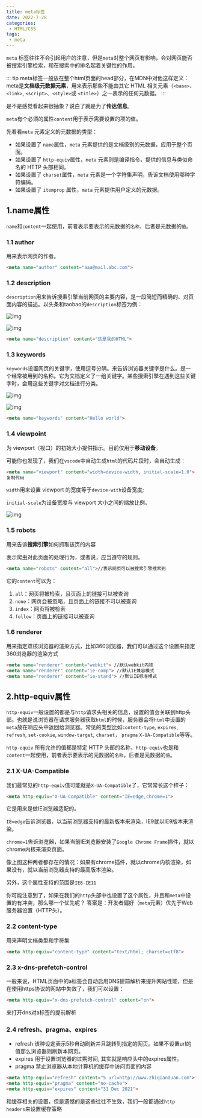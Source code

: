 ```yaml
---
title: meta标签
date: 2022-7-28
categories: 
 - HTML/CSS
tags:
 - meta
---
```


`meta` 标签往往不会引起用户的注意，但是`meta`对整个网页有影响，会对网页能否被搜索引擎检索，和在搜索中的排名起着关键性的作用。

::: tip meta标签一般放在整个html页面的head部分，在MDN中对他这样定义：
meta是**文档级元数据元素**，用来表示那些不能由其它 HTML 相关元素（`<base>`、`<link>`, `<script>`、`<style>`或 `<title>`）之一表示的任何元数据。
:::

是不是感觉看起来很抽象？说白了就是为了**传达信息**。

`meta`有个必须的属性`content`用于表示需要设置的项的值。

先看看`meta` 元素定义的元数据的类型：

- 如果设置了 `name`属性，`meta` 元素提供的是文档级别的元数据，应用于整个页面。
- 如果设置了 `http-equiv`属性，`meta` 元素则是编译指令，提供的信息与类似命名的 HTTP 头部相同。
- 如果设置了 `charset`属性，`meta` 元素是一个字符集声明，告诉文档使用哪种字符编码。
- 如果设置了 `itemprop` 属性，`meta` 元素提供用户定义的元数据。
  

## 1.name属性

`name`和`content`一起使用，前者表示要表示的元数据的`名称`，后者是元数据的`值`。

### 1.1 author

用来表示网页的作者。

```html
<meta name="author" content="aaa@mail.abc.com">
```

### 1.2 description

`description`用来告诉搜素引擎当前网页的主要内容，是一段简短而精确的、对页面内容的描述。以头条和taobao的`description`标签为例：

![img](https://could-img.oss-cn-hangzhou.aliyuncs.com/202210012055640.webp)

![img](https://could-img.oss-cn-hangzhou.aliyuncs.com/202210012055448.webp)

```html
<meta name="description" content="这是我的HTML">
```

### 1.3 keywords

`keywords`设置网页的关键字，使用逗号分隔。来告诉浏览器关键字是什么。是一个经常被用到的名称。它为文档定义了一组关键字。某些搜索引擎在遇到这些关键字时，会用这些关键字对文档进行分类。

![img](https://could-img.oss-cn-hangzhou.aliyuncs.com/202210012055617.webp)

![img](https://could-img.oss-cn-hangzhou.aliyuncs.com/202210012055485.webp)

```html
<meta name="keywords" content="Hello world">
```

### 1.4 viewpoint

为 viewport（视口）的初始大小提供指示。目前仅用于**移动设备**。

可能你也发现了，我们在`vscode`中自动生成`html`的代码片段时，会自动生成：

```html
<meta name="viewport" content="width=device-width, initial-scale=1.0">
复制代码
```

`width`用来设置 viewport 的宽度等于`device-with`设备宽度;

`initial-scale`为设备宽度与 viewport 大小之间的缩放比例。

![img](https://could-img.oss-cn-hangzhou.aliyuncs.com/202210012056986.webp)

### 1.5 robots

用来告诉**搜索引擎**如何抓取该页的内容

表示爬虫对此页面的处理行为，或者说，应当遵守的规则。

```html
<meta name="robots" content="all">//表示网页可以被搜索引擎搜索到
```

它的`content`可以为：

1. `all`：网页将被检索，且页面上的链接可以被查询
2. `none`：网页会被忽略，且页面上的链接不可以被查询
3. `index`：网页将被检索
4. `follow`：页面上的链接可以被查询

### 1.6 renderer

用来指定双核浏览器的渲染方式，比如360浏览器，我们可以通过这个设置来指定360浏览器的渲染方式

```html
<meta name="renderer" content="webkit"> //默认webkit内核
<meta name="renderer" content="ie-comp"> //默认IE兼容模式
<meta name="renderer" content="ie-stand"> //默认IE标准模式
```

## 2.http-equiv属性

`http-equiv`一般设置的都是与`http`请求头相关的信息，设置的值会关联到http头部。也就是说浏览器在请求服务器获取`html`的时候，服务器会将`html`中设置的`meta`放在响应头中返回给浏览器。常见的类型比如`content-type`, `expires`, `refresh`, `set-cookie`, `window-target`, `charset`， `pragma` `X-UA-Compatible`等等。

`http-equiv` 所有允许的值都是特定 HTTP 头部的名称，`http-equiv`也是和`content`一起使用，前者表示要表示的元数据的`名称`，后者是元数据的`值`。

### 2.1 X-UA-Compatible

我们最常见的`http-equiv`值可能就是`X-UA-Compatible`了，它常常长这个样子：

```html
<meta http-equiv="X-UA-Compatible" content="IE=edge,chrome=1"> 
```

它是用来是做IE浏览器适配的。

`IE=edge`告诉浏览器，以当前浏览器支持的最新版本来渲染，IE9就以IE9版本来渲染。

`chrome=1`告诉浏览器，如果当前IE浏览器安装了`Google Chrome Frame`插件，就以chrome内核来渲染页面。

像上图这种两者都存在的情况：如果有chrome插件，就以chrome内核渲染，如果没有，就以当前浏览器支持的最高版本渲染。

另外，这个属性支持的范围是`IE8-IE11`

你可能注意到了，如果在我们的`http`头部中也设置了这个属性，并且和`meta`中设置的有冲突，那么哪一个优先呢？ 答案是：开发者偏好（`meta`元素）优先于Web服务器设置（HTTP头）。

### 2.2 content-type

用来声明文档类型和字符集

```html
<meta http-equiv="content-type" content="text/html; charset=utf8">
```

### 2.3 x-dns-prefetch-control

一般来说，HTML页面中的a标签会自动启用DNS提前解析来提升网站性能，但是在使用https协议的网站中失效了，我们可以设置：

```html
<meta http-equiv="x-dns-prefetch-control" content="on">
```

来打开dns对a标签的提前解析

### 2.4 refresh、pragma、expires

- refresh 该种设定表示5秒自动刷新并且跳转到指定的网页。如果不设置url的值那么浏览器则刷新本网页。
- expires  用于设置浏览器的过期时间, 其实就是响应头中的expires属性。
- pragma 禁止浏览器从本地计算机的缓存中访问页面的内容

```html
<meta http-equiv="refresh" content="5 url=http://www.zhiqianduan.com">
<meta http-equiv="pragma" content="no-cache">
<meta http-equiv="expires" content="31 Dec 2021">
```

和缓存相关的设置，但是遗憾的是这些往往不生效，我们一般都通过`http headers`来设置缓存策略




